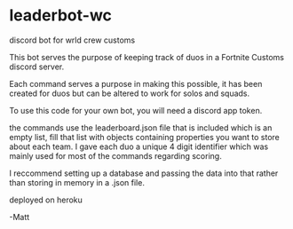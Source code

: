 # leaderbot-wc
discord bot for wrld crew customs


This bot serves the purpose of keeping track of duos in a Fortnite Customs discord server.

Each command serves a purpose in making this possible, it has been created for duos but can be altered to work for solos
and squads.

To use this code for your own bot, you will need a discord app token.

the commands use the leaderboard.json file that is included which is an empty list, fill that list with objects containing
properties you want to store about each team. I gave each duo a unique 4 digit identifier which was mainly used for most of
the commands regarding scoring.

I reccommend setting up a database and passing the data into that rather than storing in memory in a .json file.

deployed on heroku

-Matt
